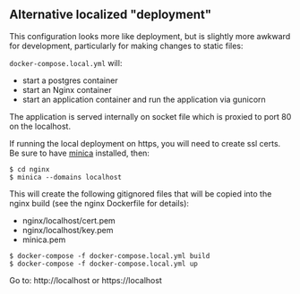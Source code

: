 ## Alternative localized "deployment"


This configuration looks more like deployment, but is slightly more awkward for
development, particularly for making changes to static files:

`docker-compose.local.yml` will:

 * start a postgres container
 * start an Nginx container
 * start an application container and run the application via gunicorn

The application is served internally on socket file which is proxied to port 80 on the localhost.

If running the local deployment on https, you will need to create ssl certs. Be sure
to have [minica](https://github.com/jsha/minica) installed, then:

```
$ cd nginx
$ minica --domains localhost 
```

This will create the following gitignored files that will be copied into the nginx build
(see the nginx Dockerfile for details):

 * nginx/localhost/cert.pem
 * nginx/localhost/key.pem
 * minica.pem


```
$ docker-compose -f docker-compose.local.yml build
$ docker-compose -f docker-compose.local.yml up
```
Go to: http://localhost or https://localhost

